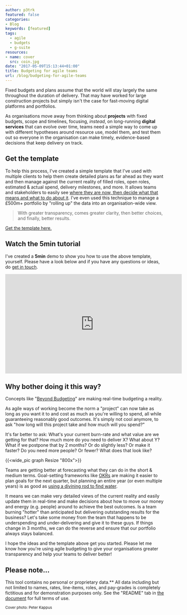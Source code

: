 ```yaml
---
author: p3trk
featured: false
categories:
- Blog
keywords: [featured]
tags:
  - agile
  - budgets
  - g-suite
resources:
- name: cover
  src: coin.jpg
date: "2017-05-09T15:13:44+01:00"
title: Budgeting for agile teams
url: /blog/budgeting-for-agile-teams
---
```


Fixed budgets and plans assume that the world will stay largely the same throughout the duration of delivery. That may have worked for large construction projects but simply isn't the case for fast-moving digital platforms and portfolios.

As organisations move away from thinking about **projects** with fixed budgets, scope  and timelines, focusing, _instead_, on long-running **digital services** that can evolve over time, teams need a simple way to come up with different hypotheses around resource use, model them, and test them out so everyone in the organisation can make timely, evidence-based decisions that keep delivery on track.

## Get the template 

To help this process, I've created a simple template that I've used with multiple clients to help them create detailed plans as far ahead as they want and then manage against the current reality of filled roles, open roles, estimated & actual spend, delivery milestones, and more. It allows teams and stakeholders to easily see [where they are now, then decide what that means and what to do about it](/blog/what-so-what-now-what). I've even used this technique to manage a £500m+ portfolio by "rolling up" the data into an organisation-wide view.

> With greater transparency, comes greater clarity, then better choices, and finally, better results.

<a class="btn btn-lg btn-primary" href="https://docs.google.com/spreadsheets/d/1M3g6tKX-5Su6l2Fdmgqn5YKSPiXCEAYe6XDWbP-A8Kk/edit#gid=0" target="_blank">Get the template here.</a>

## Watch the 5min tutorial
I've created a **5min** demo to show you how to use the above template, yourself. Please have a look below and if you have any questions or ideas, do [get in touch](/contact).

<iframe width="560" height="315" src="https://www.youtube.com/embed/vEM_Uwwy-ro" frameborder="0" allowfullscreen></iframe>


## Why bother doing it this way?
Concepts like "[Beyond Budgeting](https://bbrt.org/the-beyond-budgeting-principles/)" are making real-time budgeting a reality.

As agile ways of working become the norm a "project" can now take as long as you want it to and cost as much as you're willing to spend, all while guaranteeing reasonably good outcomes. It's simply not cool anymore, to ask "how long will this project take and how much will you spend?" 

It's far better to ask: What's your current burn-rate and what value are we getting for that? How much more do you need to deliver X? What about Y? What if we postpone that by 2 months? Or do slightly less? Or make it faster? Do you need more people? Or fewer? What does that look like?

{{<wide_pic graph Resize "800x">}}

Teams are getting better at forecasting what they can do in the short & medium terms. Goal-setting frameworks like [OKRs](/okr) are making it easier to plan goals for the next quarter, but planning an entire year (or even multiple years) is as good as [using a divining rod to find water](https://en.wikipedia.org/wiki/Dowsing).

It means we can make very detailed views of the current reality and easily update them in real-time and make decisions about how to move our money and energy (e.g. people) around to achieve the best outcomes. Is a team burning "hotter" than anticipated but delivering outstanding results for the business? Let's take some money from the team that happens to be underspending and under-delivering and give it to these guys. If things change in 3 months, we can do the reverse and ensure that our portfolio always stays balanced.

I hope the ideas and the template above get you started. Please let me know how you're using agile budgeting to give your organisations greater transparency and help your teams to deliver better!

## Please note...

This tool contains no personal or proprietary data.** All data including but not limited to names, rates, line-items, roles, and pay-grades is completely fictitious and for demonstration purposes only. See the "README" tab in [the document](https://docs.google.com/spreadsheets/d/1M3g6tKX-5Su6l2Fdmgqn5YKSPiXCEAYe6XDWbP-A8Kk/edit#gid=0) for full terms of use.

<small>Cover photo: Peter Kappus</small>
